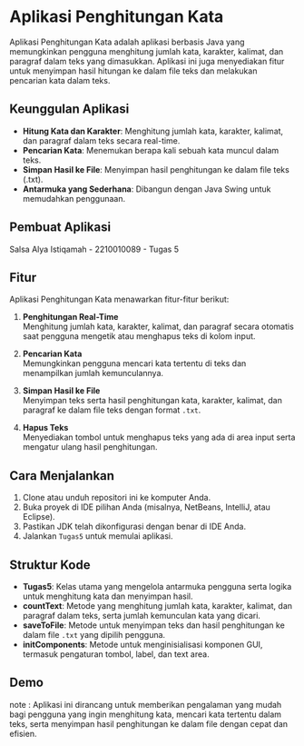 # Aplikasi Penghitungan Kata

Aplikasi Penghitungan Kata adalah aplikasi berbasis Java yang memungkinkan pengguna menghitung jumlah kata, karakter, kalimat, dan paragraf dalam teks yang dimasukkan. Aplikasi ini juga menyediakan fitur untuk menyimpan hasil hitungan ke dalam file teks dan melakukan pencarian kata dalam teks.

## Keunggulan Aplikasi

- **Hitung Kata dan Karakter**: Menghitung jumlah kata, karakter, kalimat, dan paragraf dalam teks secara real-time.
- **Pencarian Kata**: Menemukan berapa kali sebuah kata muncul dalam teks.
- **Simpan Hasil ke File**: Menyimpan hasil penghitungan ke dalam file teks (.txt).
- **Antarmuka yang Sederhana**: Dibangun dengan Java Swing untuk memudahkan penggunaan.

## Pembuat Aplikasi

Salsa Alya Istiqamah - 2210010089 - Tugas 5

## Fitur

Aplikasi Penghitungan Kata menawarkan fitur-fitur berikut:

1. **Penghitungan Real-Time**  
   Menghitung jumlah kata, karakter, kalimat, dan paragraf secara otomatis saat pengguna mengetik atau menghapus teks di kolom input.

2. **Pencarian Kata**  
   Memungkinkan pengguna mencari kata tertentu di teks dan menampilkan jumlah kemunculannya.

3. **Simpan Hasil ke File**  
   Menyimpan teks serta hasil penghitungan kata, karakter, kalimat, dan paragraf ke dalam file teks dengan format `.txt`.

4. **Hapus Teks**  
   Menyediakan tombol untuk menghapus teks yang ada di area input serta mengatur ulang hasil penghitungan.

## Cara Menjalankan

1. Clone atau unduh repositori ini ke komputer Anda.
2. Buka proyek di IDE pilihan Anda (misalnya, NetBeans, IntelliJ, atau Eclipse).
3. Pastikan JDK telah dikonfigurasi dengan benar di IDE Anda.
4. Jalankan `Tugas5` untuk memulai aplikasi.

## Struktur Kode

- **Tugas5**: Kelas utama yang mengelola antarmuka pengguna serta logika untuk menghitung kata dan menyimpan hasil.
- **countText**: Metode yang menghitung jumlah kata, karakter, kalimat, dan paragraf dalam teks, serta jumlah kemunculan kata yang dicari.
- **saveToFile**: Metode untuk menyimpan teks dan hasil penghitungan ke dalam file `.txt` yang dipilih pengguna.
- **initComponents**: Metode untuk menginisialisasi komponen GUI, termasuk pengaturan tombol, label, dan text area.

## Demo


note : Aplikasi ini dirancang untuk memberikan pengalaman yang mudah bagi pengguna yang ingin menghitung kata, mencari kata tertentu dalam teks, serta menyimpan hasil penghitungan ke dalam file dengan cepat dan efisien.
